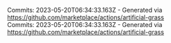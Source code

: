 Commits: 2023-05-20T06:34:33.163Z - Generated via https://github.com/marketplace/actions/artificial-grass
<br>
Commits: 2023-05-20T06:34:33.163Z - Generated via https://github.com/marketplace/actions/artificial-grass
<br>
